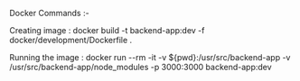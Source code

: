 Docker Commands :-

Creating image :
docker build -t backend-app:dev -f docker/development/Dockerfile .

Running the image :
docker run --rm -it -v ${pwd}:/usr/src/backend-app -v /usr/src/backend-app/node_modules -p 3000:3000 backend-app:dev
